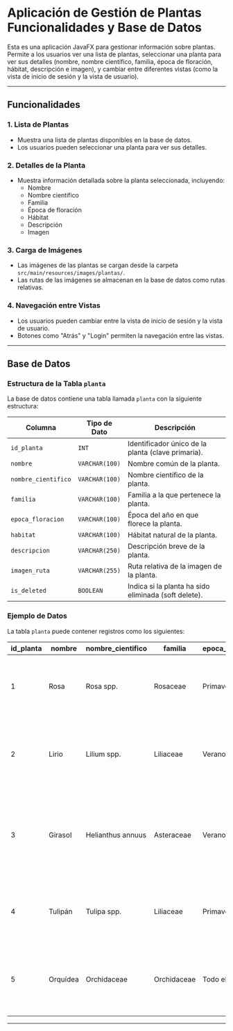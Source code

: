 # Aplicación de Gestión de Plantas Funcionalidades y Base de Datos

Esta es una aplicación JavaFX para gestionar información sobre plantas. Permite a los usuarios ver una lista de plantas, seleccionar una planta para ver sus detalles (nombre, nombre científico, familia, época de floración, hábitat, descripción e imagen), y cambiar entre diferentes vistas (como la vista de inicio de sesión y la vista de usuario).

---

## Funcionalidades

### 1. **Lista de Plantas**
   - Muestra una lista de plantas disponibles en la base de datos.
   - Los usuarios pueden seleccionar una planta para ver sus detalles.

### 2. **Detalles de la Planta**
   - Muestra información detallada sobre la planta seleccionada, incluyendo:
     - Nombre
     - Nombre científico
     - Familia
     - Época de floración
     - Hábitat
     - Descripción
     - Imagen

### 3. **Carga de Imágenes**
   - Las imágenes de las plantas se cargan desde la carpeta `src/main/resources/images/plantas/`.
   - Las rutas de las imágenes se almacenan en la base de datos como rutas relativas.

### 4. **Navegación entre Vistas**
   - Los usuarios pueden cambiar entre la vista de inicio de sesión y la vista de usuario.
   - Botones como "Atrás" y "Login" permiten la navegación entre las vistas.

---

## Base de Datos

### Estructura de la Tabla `planta`

La base de datos contiene una tabla llamada `planta` con la siguiente estructura:

| Columna           | Tipo de Dato       | Descripción                                      |
|-------------------|--------------------|--------------------------------------------------|
| `id_planta`       | `INT`              | Identificador único de la planta (clave primaria). |
| `nombre`          | `VARCHAR(100)`     | Nombre común de la planta.                       |
| `nombre_cientifico` | `VARCHAR(100)`     | Nombre científico de la planta.                  |
| `familia`         | `VARCHAR(100)`     | Familia a la que pertenece la planta.            |
| `epoca_floracion` | `VARCHAR(100)`     | Época del año en que florece la planta.          |
| `habitat`         | `VARCHAR(100)`     | Hábitat natural de la planta.                    |
| `descripcion`     | `VARCHAR(250)`     | Descripción breve de la planta.                  |
| `imagen_ruta`     | `VARCHAR(255)`     | Ruta relativa de la imagen de la planta.         |
| `is_deleted`      | `BOOLEAN`          | Indica si la planta ha sido eliminada (soft delete). |

### Ejemplo de Datos

La tabla `planta` puede contener registros como los siguientes:

| id_planta | nombre    | nombre_cientifico     | familia        | epoca_floracion | habitat                   | descripcion                                                                 | imagen_ruta           |
|-----------|-----------|-----------------------|----------------|-----------------|---------------------------|-----------------------------------------------------------------------------|-----------------------|
| 1         | Rosa      | Rosa spp.             | Rosaceae       | Primavera       | Jardines y zonas templadas | Planta ornamental conocida por sus flores coloridas y fragantes.            | images/plantas/Rosa.jpg |
| 2         | Lirio     | Lilium spp.           | Liliaceae      | Verano          | Jardines y zonas templadas | Planta ornamental conocida por sus flores grandes, vistosas y fragantes.    | images/plantas/Lirio.jpg |
| 3         | Girasol   | Helianthus annuus     | Asteraceae     | Verano          | Campos y jardines          | Planta conocida por sus grandes flores amarillas que siguen el movimiento del sol. | images/plantas/Girasol.jpg |
| 4         | Tulipán   | Tulipa spp.           | Liliaceae      | Primavera       | Jardines y zonas templadas | Planta ornamental con flores en forma de copa y colores variados.           | images/plantas/Tulipan.jpg |
| 5         | Orquídea  | Orchidaceae           | Orchidaceae    | Todo el año     | Selvas y zonas tropicales  | Planta exótica conocida por sus flores de formas y colores únicos.           | images/plantas/Orquidea.jpg |

---
